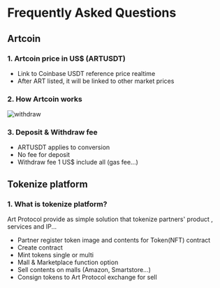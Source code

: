 # Frequently Asked Questions

## Artcoin

### 1. Artcoin price in US$ (ARTUSDT)
- Link to Coinbase USDT reference price realtime
- After ART listed, it will be linked to other market prices


### 2. How Artcoin works

![withdraw](https://github.com/user-attachments/assets/f39624dd-d4c1-4679-8902-b37c9eb7df69)


### 3. Deposit & Withdraw fee
- ARTUSDT applies to conversion
- No fee for deposit
- Withdraw fee 1 US$ include all (gas fee...)

## Tokenize platform

### 1. What is tokenize platform?
Art Protocol provide as simple solution that tokenize partners' product , services and IP...
- Partner register token image and contents for Token(NFT) contract
- Create contract
- Mint tokens single or multi
- Mall & Marketplace function option
- Sell contents on malls (Amazon, Smartstore...)
- Consign tokens to Art Protocol exchange for sell
